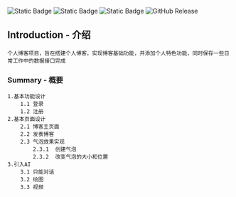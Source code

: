![Static Badge](https://img.shields.io/badge/新手上路-greed)
![Static Badge](https://img.shields.io/badge/欢迎指导-8A2Eb2)
![Static Badge](https://img.shields.io/badge/web项目初探-red)
![GitHub Release](https://img.shields.io/github/v/release/Yun-c/demo)
## Introduction - 介绍
    个人博客项目，旨在搭建个人博客，实现博客基础功能，并添加个人特色功能，同时保存一些日常工作中的数据接口完成
### Summary - 概要
    1.基本功能设计
        1.1 登录 
        1.2 注册
    2.基本页面设计
        2.1 博客主页面
        2.2 发表博客  
        2.3 气泡效果实现
            2.3.1  创建气泡
            2.3.2  改变气泡的大小和位置
    3.引入AI
        3.1 只能对话
        3.2 绘图
        3.3 视频








